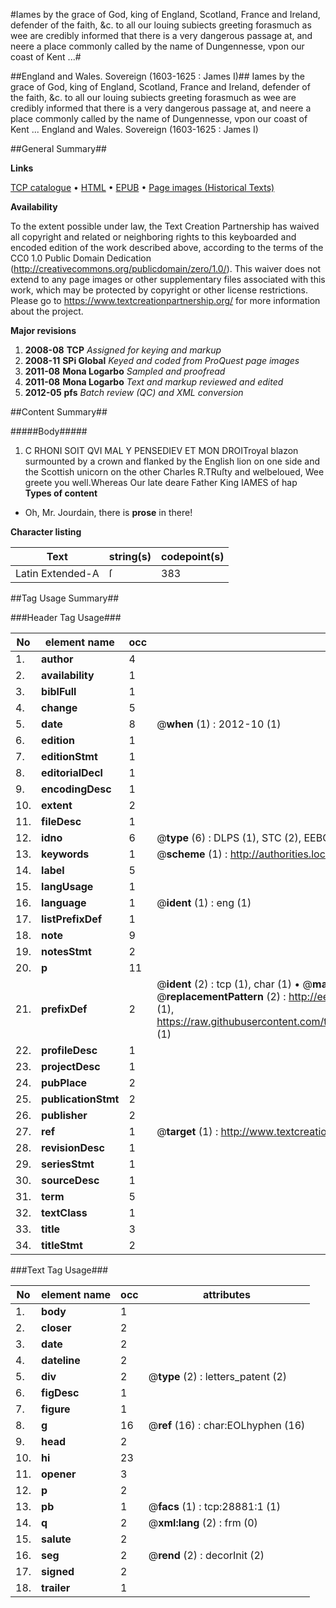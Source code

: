 #Iames by the grace of God, king of England, Scotland, France and Ireland, defender of the faith, &c. to all our louing subiects greeting forasmuch as wee are credibly informed that there is a very dangerous passage at, and neere a place commonly called by the name of Dungennesse, vpon our coast of Kent ...#

##England and Wales. Sovereign (1603-1625 : James I)##
Iames by the grace of God, king of England, Scotland, France and Ireland, defender of the faith, &c. to all our louing subiects greeting forasmuch as wee are credibly informed that there is a very dangerous passage at, and neere a place commonly called by the name of Dungennesse, vpon our coast of Kent ...
England and Wales. Sovereign (1603-1625 : James I)

##General Summary##

**Links**

[TCP catalogue](http://www.ota.ox.ac.uk/tcp/)  • 
[HTML](http://tei.it.ox.ac.uk/tcp/Texts-HTML/free/A22/A22437.html)  • 
[EPUB](http://tei.it.ox.ac.uk/tcp/Texts-EPUB/free/A22/A22437.epub) • 
[Page images (Historical Texts)](https://historicaltexts.jisc.ac.uk/eebo-33151041e)

**Availability**

To the extent possible under law, the Text Creation Partnership has waived all copyright and related or neighboring rights to this keyboarded and encoded edition of the work described above, according to the terms of the CC0 1.0 Public Domain Dedication (http://creativecommons.org/publicdomain/zero/1.0/). This waiver does not extend to any page images or other supplementary files associated with this work, which may be protected by copyright or other license restrictions. Please go to https://www.textcreationpartnership.org/ for more information about the project.

**Major revisions**

1. __2008-08__ __TCP__ *Assigned for keying and markup*
1. __2008-11__ __SPi Global__ *Keyed and coded from ProQuest page images*
1. __2011-08__ __Mona Logarbo__ *Sampled and proofread*
1. __2011-08__ __Mona Logarbo__ *Text and markup reviewed and edited*
1. __2012-05__ __pfs__ *Batch review (QC) and XML conversion*

##Content Summary##

#####Body#####

1. C RHONI SOIT QVI MAL Y PENSEDIEV ET MON DROITroyal blazon surmounted by a crown and flanked by the English lion on one side and the Scottish unicorn on the other
Charles R.TRuſty and welbeloued, Wee greete you well.Whereas Our late deare Father King IAMES of hap
**Types of content**

  * Oh, Mr. Jourdain, there is **prose** in there!

**Character listing**


|Text|string(s)|codepoint(s)|
|---|---|---|
|Latin Extended-A|ſ|383|

##Tag Usage Summary##

###Header Tag Usage###

|No|element name|occ|attributes|
|---|---|---|---|
|1.|__author__|4||
|2.|__availability__|1||
|3.|__biblFull__|1||
|4.|__change__|5||
|5.|__date__|8| @__when__ (1) : 2012-10 (1)|
|6.|__edition__|1||
|7.|__editionStmt__|1||
|8.|__editorialDecl__|1||
|9.|__encodingDesc__|1||
|10.|__extent__|2||
|11.|__fileDesc__|1||
|12.|__idno__|6| @__type__ (6) : DLPS (1), STC (2), EEBO-CITATION (1), OCLC (1), VID (1)|
|13.|__keywords__|1| @__scheme__ (1) : http://authorities.loc.gov/ (1)|
|14.|__label__|5||
|15.|__langUsage__|1||
|16.|__language__|1| @__ident__ (1) : eng (1)|
|17.|__listPrefixDef__|1||
|18.|__note__|9||
|19.|__notesStmt__|2||
|20.|__p__|11||
|21.|__prefixDef__|2| @__ident__ (2) : tcp (1), char (1)  •  @__matchPattern__ (2) : ([0-9\-]+):([0-9IVX]+) (1), (.+) (1)  •  @__replacementPattern__ (2) : http://eebo.chadwyck.com/downloadtiff?vid=$1&page=$2 (1), https://raw.githubusercontent.com/textcreationpartnership/Texts/master/tcpchars.xml#$1 (1)|
|22.|__profileDesc__|1||
|23.|__projectDesc__|1||
|24.|__pubPlace__|2||
|25.|__publicationStmt__|2||
|26.|__publisher__|2||
|27.|__ref__|1| @__target__ (1) : http://www.textcreationpartnership.org/docs/. (1)|
|28.|__revisionDesc__|1||
|29.|__seriesStmt__|1||
|30.|__sourceDesc__|1||
|31.|__term__|5||
|32.|__textClass__|1||
|33.|__title__|3||
|34.|__titleStmt__|2||


###Text Tag Usage###

|No|element name|occ|attributes|
|---|---|---|---|
|1.|__body__|1||
|2.|__closer__|2||
|3.|__date__|2||
|4.|__dateline__|2||
|5.|__div__|2| @__type__ (2) : letters_patent (2)|
|6.|__figDesc__|1||
|7.|__figure__|1||
|8.|__g__|16| @__ref__ (16) : char:EOLhyphen (16)|
|9.|__head__|2||
|10.|__hi__|23||
|11.|__opener__|3||
|12.|__p__|2||
|13.|__pb__|1| @__facs__ (1) : tcp:28881:1 (1)|
|14.|__q__|2| @__xml:lang__ (2) : frm (0)|
|15.|__salute__|2||
|16.|__seg__|2| @__rend__ (2) : decorInit (2)|
|17.|__signed__|2||
|18.|__trailer__|1||
